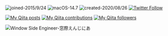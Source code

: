 ![joined-2015/9/24](https://img.shields.io/badge/joined-2015/9/24-brightgreen) ![macOS-14.7](https://img.shields.io/badge/macOS-14.7-brightgreen) ![created-2020/08/26](https://img.shields.io/badge/created-2020/08/26-brightgreen)  [![Twitter Follow](https://img.shields.io/twitter/follow/JmzSpR?label=%40JmzSpR&style=social)](https://twitter.com/JmzSpR)

[![My Qiita posts](https://qiita-badge.apiapi.app/s/JmzSpR/posts.svg)](http://qiita.com/JmzSpR) [![My Qiita contributions](https://qiita-badge.apiapi.app/s/JmzSpR/contributions.svg)](http://qiita.com/JmzSpR) [![My Qiita followers](https://qiita-badge.apiapi.app/s/JmzSpR/followers.svg)](http://qiita.com/JmzSpR)

![Window Side Engineer-窓際えんじにあ](https://img.shields.io/badge/Window%20Side%20Engineer-窓際えんじにあ-brightgreen)
